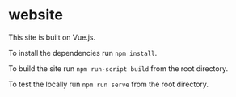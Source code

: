 # website
This site is built on Vue.js.

To install the dependencies run `npm install`.

To build the site run `npm run-script build` from the root directory.

To test the locally run `npm run serve` from the root directory.
